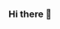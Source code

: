### Hi there 👋

<!--
**NehaDubey11/NehaDubey11** is a ✨ _special_ ✨ repository because its `README.md` (this file) appears on your GitHub profile.

Here are some ideas to get you started:

🔭 I’m currently working on a closed book chatbot
🌱 I’m currently learning Deep Learning
👯 I’m looking to collaborate on different Data science projects
📫 How to reach me:
                Contact No- +916393416252
                Gmail-Nehadubey1021@gmail.com
                Linkdin-www.linkedin.com/in/neha-dubey-795710209
                Tableau-https://public.tableau.com/app/profile/neha.dubey#!/?newProfile=true&activeTab=0
     

-->
